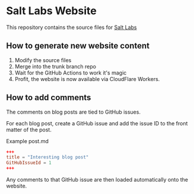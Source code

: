 # Salt Labs Website

This repository contains the source files for [Salt Labs](https://saltlabs.tech)

## How to generate new website content

1. Modify the source files
2. Merge into the trunk branch repo
3. Wait for the GitHub Actions to work it's magic
4. Profit, the website is now available via CloudFlare Workers.

## How to add comments

The comments on blog posts are tied to GitHub issues.

For each blog post, create a GitHub issue and add the issue ID to the front matter of the post.

Example post.md

```toml
+++
title = "Interesting blog post"
GitHubIssueId = 1
+++
```

Any comments to that GitHub issue are then loaded automatically onto the website.
